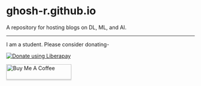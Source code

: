 # ghosh-r.github.io

A repository for hosting blogs on DL, ML, and AI.
_____
I am a student. Please consider donating-

<noscript><a href="https://liberapay.com/ghoshr/donate"><img alt="Donate using Liberapay" src="https://liberapay.com/assets/widgets/donate.svg"></a></noscript>

<a href="https://www.buymeacoffee.com/ghoshr" target="_blank"><img src="https://www.buymeacoffee.com/assets/img/custom_images/orange_img.png" alt="Buy Me A Coffee" style="height: 41px !important;width: 174px !important;box-shadow: 0px 3px 2px 0px rgba(190, 190, 190, 0.5) !important;-webkit-box-shadow: 0px 3px 2px 0px rgba(190, 190, 190, 0.5) !important;" ></a>
